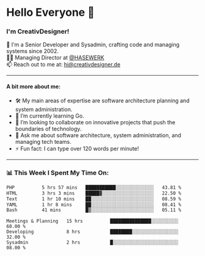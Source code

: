 # Hello Everyone 👋

### I'm CreativDesigner!

🔭 I'm a Senior Developer and Sysadmin, crafting code and managing systems since 2002.  
👨‍💼 Managing Director at [@HASEWERK](https://github.com/HASEWERK)  
📫 Reach out to me at: [hi@creativdesigner.de](mailto:hi@creativdesigner.de)  

---

#### A bit more about me:

- 🛠 My main areas of expertise are software architecture planning and system administration.
- 🌱 I’m currently learning Go.
- 👯 I’m looking to collaborate on innovative projects that push the boundaries of technology.
- 💬 Ask me about software architecture, system administration, and managing tech teams.
- ⚡ Fun fact: I can type over 120 words per minute!  

---

### 📊 **This Week I Spent My Time On:**

<!--START_SECTION:waka-->

```txt
PHP          5 hrs 57 mins   ███████████░░░░░░░░░░░░░░   43.81 %
HTML         3 hrs 3 mins    █████▓░░░░░░░░░░░░░░░░░░░   22.50 %
Text         1 hr 10 mins    ██░░░░░░░░░░░░░░░░░░░░░░░   08.59 %
YAML         1 hr 8 mins     ██░░░░░░░░░░░░░░░░░░░░░░░   08.41 %
Bash         41 mins         █▒░░░░░░░░░░░░░░░░░░░░░░░   05.11 %
```

<!--END_SECTION:waka-->

```text
Meetings & Planning   15 hrs          ███████████████░░░░░░░░░░   60.00 % 
Developing            8 hrs           ████████░░░░░░░░░░░░░░░░░   32.00 % 
Sysadmin              2 hrs           █░░░░░░░░░░░░░░░░░░░░░░░░   08.00 %


